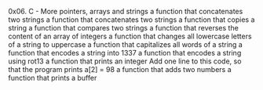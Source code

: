 0x06. C - More pointers, arrays and strings
a function that concatenates two strings
a function that concatenates two strings
a function that copies a string
a function that compares two strings
a function that reverses the content of an array of integers
a function that changes all lowercase letters of a string to uppercase
a function that capitalizes all words of a string
a function that encodes a string into 1337
a function that encodes a string using rot13
a function that prints an integer
Add one line to this code, so that the program prints a[2] = 98
a function that adds two numbers
a function that prints a buffer
